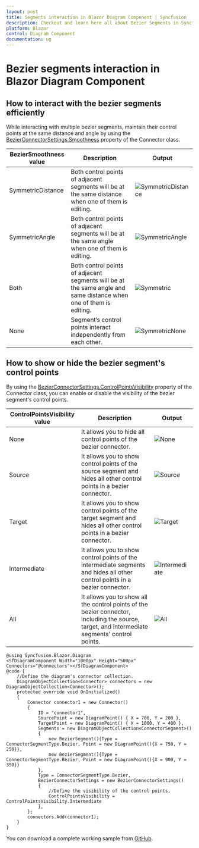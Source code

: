 ```yaml
---
layout: post
title: Segments interaction in Blazor Diagram Component | Syncfusion
description: Checkout and learn here all about Bezier Segments in Syncfusion Blazor Diagram component and much more details.
platform: Blazor
control: Diagram Component
documentation: ug
---
```


# Bezier segments interaction in Blazor Diagram Component

## How to interact with the bezier segments efficiently

While interacting with multiple bezier segments, maintain their control points at the same distance and angle by using the [BezierConnectorSettings.Smoothness](https://help.syncfusion.com/cr/blazor/Syncfusion.Blazor.Diagram.BezierConnectorSettings.html#Syncfusion_Blazor_Diagram_BezierConnectorSettings_Smoothness) property of the Connector class.

| BezierSmoothness value | Description | Output |
|-------- | -------- | -------- |
| SymmetricDistance| Both control points of adjacent segments will be at the same distance when one of them is editing. | ![SymmetricDistance](../../images/SymmetricDistance.gif) |
| SymmetricAngle | Both control points of adjacent segments will be at the same angle when one of them is editing. | ![SymmetricAngle](../../images/SymmetricAngle.gif) |
| Both | Both control points of adjacent segments will be at the same angle and same distance when one of them is editing. | ![Symmetric](../../images/SmoothnessBoth.png) |
| None | Segment’s control points interact independently from each other. | ![SymmetricNone](../../images/SymmetricNone.gif)


## How to show or hide the bezier segment's control points

By using the [BezierConnectorSettings.ControlPointsVisibility](https://help.syncfusion.com/cr/blazor/Syncfusion.Blazor.Diagram.BezierConnectorSettings.html#Syncfusion_Blazor_Diagram_BezierConnectorSettings_ControlPointsVisibility) property of the Connector class, you can enable or disable the visibility of the bezier segment's control points.

| ControlPointsVisibility value | Description | Output |
|-------- | -------- | -------- |
| None | It allows you to hide all control points of the bezier connector. | ![None](../../images/ControlpointsvisibilityNone.png) |
| Source | It allows you to show control points of the source segment and hides all other control points in a bezier connector. | ![Source](../../images/ControlpointsvisibilitySource.png) |
| Target | It allows you to show control points of the target segment and hides all other control points in a bezier connector. | ![Target](../../images/ControlpointsvisibilityTarget.png) |
| Intermediate | It allows you to show control points of the intermediate segments and hides all other control points in a bezier connector. | ![Intermediate](../../images/ControlpointsvisibilityIntermediate.png) |
| All | It allows you to show all the control points of the bezier connector, including the source, target, and intermediate segments' control points.| ![All](../../images/ControlpointsvisibilityAll.png) |

```cshtml
@using Syncfusion.Blazor.Diagram
<SfDiagramComponent Width="1000px" Height="500px" Connectors="@connectors"></SfDiagramComponent>
@code {
    //Define the diagram's connector collection.
    DiagramObjectCollection<Connector> connectors = new DiagramObjectCollection<Connector>();
    protected override void OnInitialized()
    {
        Connector connector1 = new Connector()
        {
            ID = "connector1",
            SourcePoint = new DiagramPoint() { X = 700, Y = 200 },
            TargetPoint = new DiagramPoint() { X = 1000, Y = 400 },
            Segments = new DiagramObjectCollection<ConnectorSegment>()
            {
                new BezierSegment(){Type = ConnectorSegmentType.Bezier, Point = new DiagramPoint(){X = 750, Y = 250}},
                new BezierSegment(){Type = ConnectorSegmentType.Bezier, Point = new DiagramPoint(){X = 900, Y = 350}}
            },
            Type = ConnectorSegmentType.Bezier,
            BezierConnectorSettings = new BezierConnectorSettings() 
            {
                //Define the visibility of the control points. 
                ControlPointsVisibility = ControlPointsVisibility.Intermediate 
            },
        };
        connectors.Add(connector1);
    }
}
```
You can download a complete working sample from [GitHub](https://github.com/SyncfusionExamples/Blazor-Diagram-Examples/tree/master/UG-Samples/Connectors/Segments).
